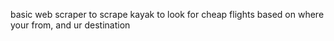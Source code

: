 basic web scraper to scrape kayak to look for cheap flights based on where your from, and ur destination
